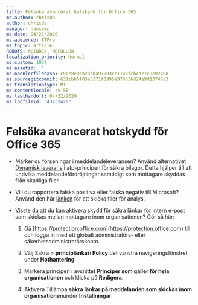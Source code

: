 ```yaml
---
title: Felsöka avancerat hotskydd för Office 365
ms.author: chrisda
author: chrisda
manager: dansimp
ms.date: 04/21/2020
ms.audience: ITPro
ms.topic: article
ROBOTS: NOINDEX, NOFOLLOW
localization_priority: Normal
ms.custom: 1039
ms.assetid: ''
ms.openlocfilehash: c90c8e9cb23cba93883cc1148fcbca77c9e92408
ms.sourcegitcommit: 631cbb5f03e5371f0995e976536d24e9d13746c3
ms.translationtype: MT
ms.contentlocale: sv-SE
ms.lasthandoff: 04/22/2020
ms.locfileid: "43732420"
---
```

# <a name="troubleshooting-office-365-advanced-threat-protection"></a>Felsöka avancerat hotskydd för Office 365

- Märker du förseningar i meddelandeleveransen? Använd alternativet [Dynamisk leverans](https://docs.microsoft.com/office365/securitycompliance/dynamic-delivery-and-previewing) i atp-principen för säkra bilagor. Detta hjälper till att undvika meddelandefördröjningar samtidigt som mottagare skyddas från skadliga filer.

- Vill du rapportera falska positiva eller falska negativ till Microsoft? Använd den här [länken](https://www.microsoft.com/wdsi/filesubmission/) för att skicka filer för analys.

- Visste du att du kan aktivera skydd för säkra länkar för intern e-post som skickas mellan mottagare inom organisationen? Gör så här:

  1. Gå [https://protection.office.com](https://protection.office.com) till och logga in med ett globalt administratörs- eller säkerhetsadministratörskonto.

  2. Välj Säkra \> **principlänkar**i **Policy** det vänstra navigeringsfönstret under **Hothantering**.

  3. Markera principen i avsnittet **Principer som gäller för hela organisationen** och klicka på **Redigera**.

  4. Aktivera Tillämpa **säkra länkar på meddelanden som skickas inom organisationen**under **Inställningar**.
